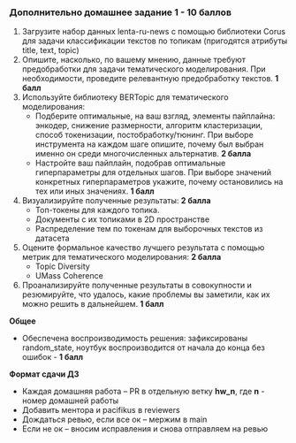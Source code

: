 ### Дополнительно домашнее задание 1 - 10 баллов

1. Загрузите набор данных lenta-ru-news с помощью библиотеки Corus для задачи классификации текстов по топикам (пригодятся атрибуты title, text, topic)
2. Опишите, насколько, по вашему мнению, данные требуют предобработки для задачи тематического моделирования. При необходимости, проведите релевантную предобработку текстов. **1 балл**
3. Используйте библиотеку BERTopic для тематического моделирования:
    - Подберите оптимальные, на ваш взгляд, элементы пайплайна: энкодер, снижение размерности, алгоритм кластеризации, способ токенизации, постобработку/тюнинг. 
При выборе инструмента на каждом шаге опишите, почему был выбран именно он среди многочисленных альтернатив. **2 балла**
    - Настройте ваш пайплайн, подобрав оптимальные гиперпараметры для отдельных шагов. При выборе значений конкретных гиперпараметров укажите, почему остановились на тех или иных значениях. **1 балл**
4. Визуализируйте полученные результаты: **2 балла**
    - Топ-токены для каждого топика.
    - Документы с их топиками в 2D пространстве
    - Распределение тем по токенам для выборочных текстов из датасета
5. Оцените формальное качество лучшего результата с помощью метрик для тематического моделирования:  **2 балла**
    - Topic Diversity
    - UMass Coherence
6. Проанализируйте полученные результаты в совокупности и резюмируйте, что удалось, какие проблемы вы заметили, как их можно решить в дальнейшем. **1 балл**



**Общее**

- Обеспечена воспроизводимость решения: зафиксированы random_state, ноутбук воспроизводится от начала до конца без ошибок - **1 балл**

**Формат сдачи ДЗ**

- Каждая домашняя работа – PR в отдельную ветку **hw_n**, где **n** - номер домашней работы
- Добавить ментора и pacifikus в reviewers
- Дождаться ревью, если все ок – мержим в main
- Если не ок – вносим исправления и снова отправляем на ревью
